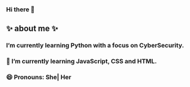 ### Hi there 👋

## ✨ about me ✨ 



### I’m currently learning Python with a focus on CyberSecurity.
### 🌱 I’m currently learning JavaScript, CSS and HTML.
### 😄 Pronouns: She| Her


